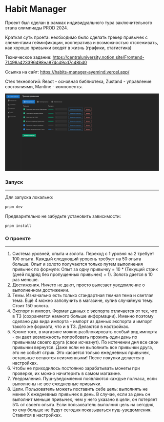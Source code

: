 # Habit Manager

Проект был сделан в рамках индивидуального тура заключительного этапа олимпиады PROD 2024.

Краткая суть проета: необходимо было сделать трекер привычек с элементами геймификации, кооператива и возможностью отслеживать, как хорошо привычки входят в жизнь (графики, статистика)

Техническое задание: https://centraluniversity.notion.site/Frontend-71498a423396498ea874cd9cd7c48bd0

Ссылка на сайт: https://habits-manager-ayemind.vercel.app/

Стек технологий: React - основная библиотека, Zustand - управление состояниями, Mantine - компоненты.

![1712331868648](image/README/1712331868648.png)

### Запуск

---

Для запуска локально:

```cmd
pnpm dev
```

Предварительно не забудьте установить зависимости:

```cmd
pnpm install
```

### О проекте

---

1. Система уровней, опыта и золота. Переход с 1 уровня на 2 требует 100 опыта. Каждый следующий уровень требует на 50 опыта больше. Опыт и золото получаются только путем выполнения привычек по формуле: Опыт за одну привычку =  10 * (Текущий стрик (дней подряд без пропущенных привычек) + 1). Золота дается в 10 раз меньше.
2. Достижения. Ничего не дают, просто вылезает уведомление о выполненном достижении.
3. Темы. Изначально есть только стандартная темная тема и светлая тема. Ещё 4 можно заполучить в магазине, купив случайную тему. Стоит 150 золота.
4. Экспорт и импорт. Формат данных с экспорта отличается от тех, что в ТЗ (сохраняется намного больше информации). Именно поэтому сделано два вида импорта - импорт из данных экспорта и импорт такого же формата, что и в ТЗ. Делаются в настройках.
5. Кроме того, в магазине можно разблокировать особый вид импорта - он дает возможность попробовать прожить один день по привычкам своего друга (свои исчезнут). По истечении дня все свои привычки вернутся. Даже если не выполнить все привычки друга, это не собьёт стрик. Это касается только ежедневных привычек, остальные остаются неизменными! После покупки делается в настройках.
6. Чтобы не приходилось постоянно зарабатывать монеты при проверке, их можно начитерить в самом магазине.
7. Уведомления. Пуш-уведомления появляются каждые полчаса, если выполнены не все ежедневные привычки.
8. Цели. Пользователь можеть поставить себе цель: выполнять не менее X ежедневных привычек в день. В случае, если за день он выполнит меньше привычек, чем у него указано в цели, он потеряет 5% от своего опыта. Если пользователь выполнил цель на сегодня, то ему больше не будут сегодня показываться пуш-уведомления. Ставится в настройках.
